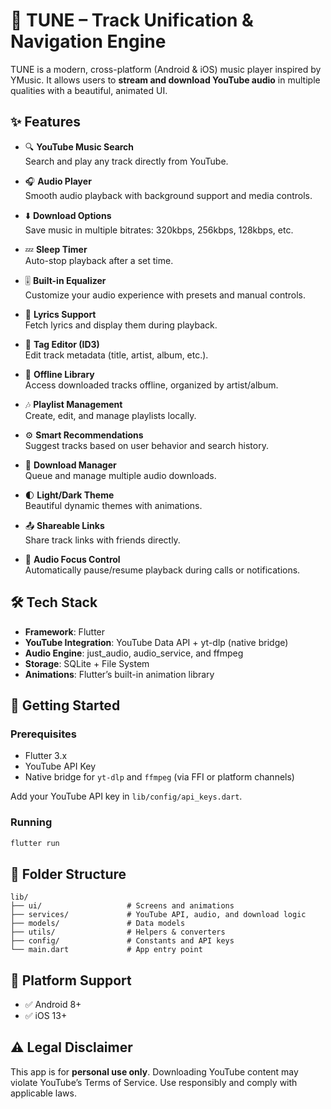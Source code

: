 # 🎵 TUNE – Track Unification & Navigation Engine

TUNE is a modern, cross-platform (Android & iOS) music player inspired by YMusic. It allows users to **stream and download YouTube audio** in multiple qualities with a beautiful, animated UI.

## ✨ Features

- 🔍 **YouTube Music Search**  
  Search and play any track directly from YouTube.

- 🎧 **Audio Player**  
  Smooth audio playback with background support and media controls.

- ⬇️ **Download Options**  
  Save music in multiple bitrates: 320kbps, 256kbps, 128kbps, etc.

- 💤 **Sleep Timer**  
  Auto-stop playback after a set time.

- 🎚️ **Built-in Equalizer**  
  Customize your audio experience with presets and manual controls.

- 🎵 **Lyrics Support**  
  Fetch lyrics and display them during playback.

- 📝 **Tag Editor (ID3)**  
  Edit track metadata (title, artist, album, etc.).

- 📁 **Offline Library**  
  Access downloaded tracks offline, organized by artist/album.

- 🎶 **Playlist Management**  
  Create, edit, and manage playlists locally.

- ⚙️ **Smart Recommendations**  
  Suggest tracks based on user behavior and search history.

- 🔄 **Download Manager**  
  Queue and manage multiple audio downloads.

- 🌓 **Light/Dark Theme**  
  Beautiful dynamic themes with animations.

- 📤 **Shareable Links**  
  Share track links with friends directly.

- 📱 **Audio Focus Control**  
  Automatically pause/resume playback during calls or notifications.

## 🛠 Tech Stack

- **Framework**: Flutter
- **YouTube Integration**: YouTube Data API + yt-dlp (native bridge)
- **Audio Engine**: just_audio, audio_service, and ffmpeg
- **Storage**: SQLite + File System
- **Animations**: Flutter’s built-in animation library

## 🚀 Getting Started

### Prerequisites

- Flutter 3.x
- YouTube API Key
- Native bridge for `yt-dlp` and `ffmpeg` (via FFI or platform channels)


Add your YouTube API key in `lib/config/api_keys.dart`.

### Running

```bash
flutter run
```

## 📁 Folder Structure

```
lib/
├── ui/                   # Screens and animations
├── services/             # YouTube API, audio, and download logic
├── models/               # Data models
├── utils/                # Helpers & converters
├── config/               # Constants and API keys
└── main.dart             # App entry point
```

## 📱 Platform Support

- ✅ Android 8+
- ✅ iOS 13+

## ⚠️ Legal Disclaimer

This app is for **personal use only**. Downloading YouTube content may violate YouTube’s Terms of Service. Use responsibly and comply with applicable laws.
